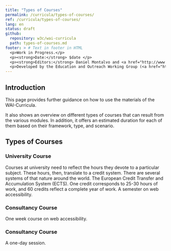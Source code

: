 ```yaml
---
title: "Types of Courses"
permalink: /curricula/types-of-courses/
ref: /curricula/types-of-courses/
lang: en
status: draft
github:
  repository: w3c/wai-curricula
  path: types-of-courses.md
footer: > # Text in footer in HTML
  <p>Work in Progress.</p>
  <p><strong>Date:</strong> $date </p>
  <p><strong>Editors:</strong> Daniel Montalvo and <a href="http://www.w3.org/People/shadi/">Shadi Abou-Zahra</a>. Contributors: <a href="https://www.w3.org/WAI/EO/EOWG-members">EOWG Participants</a></p>
  <p>Developed by the Education and Outreach Working Group (<a href="http://www.w3.org/WAI/EO/">EOWG</a>). Developed as part of the <a href="https://www.w3.org/WAI/about/projects/wai-guide/">WAI-Guide Project</a> funded by the European Commission (EC) under the Horizon 2020 program (Grant Agreement 822245).</p>
---
```


## Introduction

This page provides further guidance on how to use the materials of the WAI-Curricula.

It also shows an overview on different types of courses that can result from the various modules. In addition, it offers an estimated duration for each of them based on their framework, type, and scenario.

## Types of Courses

### University Course

Courses at university need to reflect the hours they devote to a particular subject. These hours, then, translate to a credit system. There are several systems of that nature around the world. The European Credit Transfer and Accumulation System (ECTS). One credit corresponds to 25-30 hours of work, and 60 credits reflect a complete year of work. 
A semester on web accessibility.

### Consultancy Course

One week course on web accessibility.

### Consultancy Course

A one-day session.

